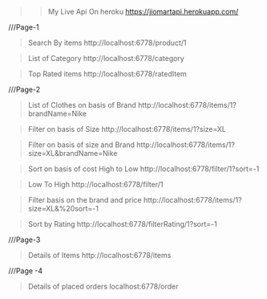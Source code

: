 >>My Live Api On heroku
  https://jiomartapi.herokuapp.com/

///Page-1

>Search By items
 http://localhost:6778/product/1

>List of Category
http://localhost:6778/category

>Top Rated items
 http://localhost:6778/ratedItem


///Page-2

>List of Clothes on basis of Brand
 http://localhost:6778/items/1?brandName=Nike

> Filter on basis of Size
  http://localhost:6778/items/1?size=XL

>Filter on basis of size and Brand
  http://localhost:6778/items/1?size=XL&brandName=Nike

>Sort on basis of cost
  >High to Low
    http://localhost:6778/filter/1?sort=-1

  >Low To High
    http://localhost:6778/filter/1

>Filter basis on the brand and price
 http://localhost:6778/items/1?size=XL&%20sort=-1


>Sort by Rating
  http://localhost:6778/filterRating/1?sort=-1


///Page-3

>Details of Items
  http://localhost:6778/items

///Page -4

>Details of placed orders
 localhost:6778/order
 